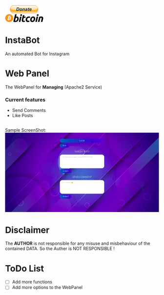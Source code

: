 [![bitcoin-black](imgs/donate.png)](https://www.blockchain.com/btc/address/1LQKZHNSzBZeEc7tkdz3McpQkJDsreaHLN)
# InstaBot
An automated Bot for Instagram
# Web Panel
The WebPanel for **Managing** (Apache2 Service)

### Current features
- Send Comments
- Like Posts
<br>
Sample ScreenShot:
<img src="imgs/web.jpeg"/>

# Disclaimer
The **AUTHOR** is not responsible for any misuse and misbehaviour of the contained DATA. So the Auther is NOT RESPONSIBLE !

# ToDo List
- [ ] Add more functions
- [ ] Add more options to the WebPanel
